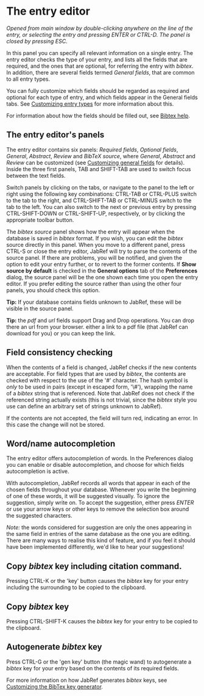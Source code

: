 # The entry editor

*Opened from main window by double-clicking anywhere on the line of the entry, or selecting the entry and pressing ENTER or CTRL-D. The panel is closed by pressing ESC.*

In this panel you can specify all relevant information on a single entry. The entry editor checks the type of your entry, and lists all the fields that are required, and the ones that are optional, for referring the entry with *bibtex*. In addition, there are several fields termed *General fields*, that are common to all entry types.

You can fully customize which fields should be regarded as required and optional for each type of entry, and which fields appear in the General fields tabs. See [Customizing entry types](CustomEntriesHelp.html) for more information about this.

For information about how the fields should be filled out, see [Bibtex help](BibtexHelp.html).

## The entry editor's panels

The entry editor contains six panels: *Required fields*, *Optional fields*, *General*, *Abstract*, *Review* and *BibTeX source*, where *General*, *Abstract* and *Review* can be customized (see [Customizing general fields](GeneralFields.html) for details). Inside the three first panels, TAB and SHIFT-TAB are used to switch focus between the text fields.

Switch panels by clicking on the tabs, or navigate to the panel to the left or right using the following key combinations: CTRL-TAB or CTRL-PLUS switch to the tab to the right, and CTRL-SHIFT-TAB or CTRL-MINUS switch to the tab to the left. You can also switch to the next or previous entry by pressing CTRL-SHIFT-DOWN or CTRL-SHIFT-UP, respectively, or by clicking the appropriate toolbar button.

The *bibtex source* panel shows how the entry will appear when the database is saved in *bibtex* format. If you wish, you can edit the *bibtex* source directly in this panel. When you move to a different panel, press CTRL-S or close the entry editor, JabRef will try to parse the contents of the source panel. If there are problems, you will be notified, and given the option to edit your entry further, or to revert to the former contents. If **Show source by default** is checked in the **General options** tab of the **Preferences** dialog, the source panel will be the one shown each time you open the entry editor. If you prefer editing the source rather than using the other four panels, you should check this option.

**Tip:** If your database contains fields unknown to JabRef, these will be visible in the source panel.

**Tip:** the *pdf* and *url* fields support Drag and Drop operations. You can drop there an url from your browser. either a link to a pdf file (that JabRef can download for you) or you can keep the link.

## Field consistency checking

When the contents of a field is changed, JabRef checks if the new contents are acceptable. For field types that are used by *bibtex*, the contents are checked with respect to the use of the '\#' character. The hash symbol is *only* to be used in pairs (except in escaped form, '\\\#'), wrapping the name of a *bibtex* string that is referenced. Note that JabRef does not check if the referenced string actually exists (this is not trivial, since the *bibtex* style you use can define an arbitrary set of strings unknown to JabRef).

If the contents are not accepted, the field will turn red, indicating an error. In this case the change will not be stored.

## Word/name autocompletion

The entry editor offers autocompletion of words. In the Preferences dialog you can enable or disable autocompletion, and choose for which fields autocompletion is active.

With autocompletion, JabRef records all words that appear in each of the chosen fields throughout your database. Whenever you write the beginning of one of these words, it will be suggested visually. To ignore the suggestion, simply write on. To accept the suggestion, either press *ENTER* or use your arrow keys or other keys to remove the selection box around the suggested characters.

*Note:* the words considered for suggestion are only the ones appearing in the same field in entries of the same database as the one you are editing. There are many ways to realise this kind of feature, and if you feel it should have been implemented differently, we'd like to hear your suggestions!

## Copy *bibtex* key including citation command.

Pressing CTRL-K or the 'key' button causes the *bibtex* key for your entry including the surrounding to be copied to the clipboard.

## Copy *bibtex* key

Pressing CTRL-SHIFT-K causes the *bibtex* key for your entry to be copied to the clipboard.

## Autogenerate *bibtex* key

Press CTRL-G or the 'gen key' button (the magic wand) to autogenerate a *bibtex* key for your entry based on the contents of its required fields.

For more information on how JabRef generates *bibtex* keys, see [Customizing the BibTex key generator](LabelPatterns.html).
